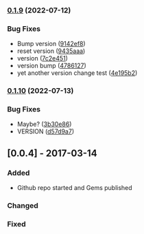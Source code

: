### [0.1.9](https://www.github.com/STARTcloud/vagrant-zones/compare/v0.1.8...v0.1.9) (2022-07-12)


### Bug Fixes

* Bump version ([9142ef8](https://www.github.com/STARTcloud/vagrant-zones/commit/9142ef89c2245071a0ec306c69db0289ce349148))
* reset version ([9435aaa](https://www.github.com/STARTcloud/vagrant-zones/commit/9435aaac673f15980993ea6e9f8a869832970b79))
* version ([7c2e451](https://www.github.com/STARTcloud/vagrant-zones/commit/7c2e451cefe09abe51d6a61944778d8d05ded15b))
* version bump ([4786127](https://www.github.com/STARTcloud/vagrant-zones/commit/4786127a311b0c552b2fafa313c4ba6fda324632))
* yet another version change test ([4e195b2](https://www.github.com/STARTcloud/vagrant-zones/commit/4e195b24f0ddc3463af7d58fcf4289191a2c1988))

### [0.1.10](https://www.github.com/STARTcloud/vagrant-zones/compare/v0.1.9...v0.1.10) (2022-07-13)


### Bug Fixes

* Maybe? ([3b30e86](https://www.github.com/STARTcloud/vagrant-zones/commit/3b30e86e5214fba364d32b0779129daf126fb839))
* VERSION ([d57d9a7](https://www.github.com/STARTcloud/vagrant-zones/commit/d57d9a74fb5e67304678f870816b99110d42d68a))

## [0.0.4] - 2017-03-14
 
### Added

- Github repo started and Gems published
   
### Changed
 
### Fixed

